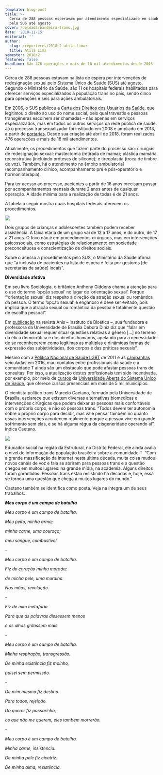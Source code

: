 ```yaml
---
template: blog-post
title: >-
  Cerca de 288 pessoas esperavam por atendimento especializado em saúde trans
  pelo SUS até agosto
cover: /uploads/bandeira-trans.jpg
date: '2018-11-15'
editorial: ''
author:
  slug: /reporteres/2018-2-atila-lima/
  title: Atila Lima
semester: 2018/2
featured: false
headline: São 476 operações e mais de 18 mil atendimentos desde 2008
---
```

Cerca de 288 pessoas estavam na lista de espera por intervenções de redesignação sexual pelo Sistema Único de Saúde (SUS) até agosto. Segundo o Ministério da Saúde, são 11 os hospitais federais habilitados para oferecer serviços especializados à população trans no país, sendo cinco para operações e seis para ações ambulatoriais. 

Em 2006, o SUS publicou a [Carta dos Direitos dos Usuários da Saúde](http://bvsms.saude.gov.br/bvs/publicacoes/cartas_direitos_usuarios_saude_3ed.pdf), que legitimou o direito ao uso do nome social, pelo qual travestis e pessoas transgêneras escolhem ser chamadas – não apenas em serviços especializados, mas em todos os outros serviços da rede pública de saúde. Já o processo transexualizador foi instituído em 2008 e ampliado em 2013, a partir de [portarias](http://bvsms.saude.gov.br/bvs/saudelegis/gm/2013/prt2803_19_11_2013.html). Desde sua criação até abril de 2018, foram realizados 476 operações e mais de 18 mil atendimentos.

Atualmente, os procedimentos que fazem parte do processo são: cirurgias de redesignação sexual; mastectomia (retirada de mama); plástica mamária reconstrutiva (incluindo próteses de silicone); e tireoplastia (troca de timbre de voz). Também, há o atendimento no âmbito ambulatorial (acompanhamento clínico, acompanhamento pré e pós-operatório e hormonioterapia).

Para ter acesso ao processo, pacientes a partir de 18 anos precisam passar por acompanhamentos mensais durante 2 anos antes de qualquer operação. A idade mínima para a realização de todas é de 21 anos.

A tabela a seguir mostra quais hospitais federais oferecem os procedimentos.

![](/uploads/tabela-de-hospitais-federais.png)

Dois grupos de crianças e adolescentes também podem receber assistência. A faixa etária de um grupo vai de 12 a 17 anos, e do outro, de 17 a 21 anos. O foco não é em procedimentos cirúrgicos, mas em intervenções psicossociais, como estratégias de relacionamento em sociedade preconceituosa e conscientização de direitos sociais.

Sobre o acesso a procedimentos pelo SUS, o Ministério da Saúde afirma que “a inclusão de pacientes na lista de espera é feita por gestores \[de secretarias de saúde] locais”.

**Diversidade afetiva**

Em seu livro Sociologia, o britânico Anthony Giddens chama a atenção para o uso do termo ‘opção sexual’ no lugar de ‘orientação sexual’. Porque “‘orientação sexual’ diz respeito à direção da atração sexual ou romântica da pessoa. O termo ‘opção sexual’ é enganoso e deve ser evitado, pois implica que a atração sexual ou romântica da pessoa é totalmente questão de escolha pessoal”.

Em [publicação](http://www.anis.org.br/biblioteca/2014-12/homofobia_e_educacaopdf.pdf) na revista Anis – Instituto de Bioética –, sua fundadora e professora da Universidade de Brasília Débora Diniz diz que “falar em diversidade sexual requer situar questões relativas a gênero \[...] no terreno da ética democrática e dos direitos humanos, apelando para a necessidade de se reconhecerem como legítimas as múltiplas e dinâmicas formas de expressão das subjetividades, dos corpos e das práticas sexuais”.

Mesmo com a [Política Nacional de Saúde LGBT](http://bvsms.saude.gov.br/bvs/publicacoes/politica_nacional_saude_lesbicas_gays.pdf) de 2011 e as [campanhas](http://portalms.saude.gov.br/component/content/article/41380-gays-lesbicas-bissexuais-travestis-e-transexuais) veiculadas em 2016, mau contatos entre profissionais da saúde e a comunidade T ainda são um obstáculo que pode afastar pessoas trans de consultas. Por isso, a atualização destes profissionais tem sido incentivada, por exemplo, por meio de [cursos](http://unasus.uerj.br/cursos-em-andamento/lgbt/) da [Universidade Aberta do Sistema Único de Saúde](https://www.unasus.gov.br/), que oferece cursos presenciais em mais de 5 mil municípios.

O cientista político trans Marcelo Caetano, formado pela Universidade de Brasília, esclarece que existem diversas alternativas biomédicas e intervenções cirúrgicas que podem deixar as pessoas mais confortáveis com o próprio corpo, e não só pessoas trans. “Todos devem ter autonomia sobre o próprio corpo para decidir, mas vale pensar também no quanto essas intervenções acontecem realmente porque a pessoa vive em grande sofrimento sem elas, e se há alguma régua da cisgeneridade operando aí”, indica Caetano.

![](/uploads/marcelo-caetano.png)

Educador social na região da Estrutural, no Distrito Federal, ele ainda avalia o nível de informação da população brasileira sobre a comunidade T. “Com a grande massificação da internet nesta última década, muita coisa mudou: novos canais de voz e fala se abriram para pessoas trans e a questão chegou em muitos lugares: na grande mídia, na academia. Alguns direitos foram garantidos. Pessoas trans estão resistindo há décadas e, hoje, essa se tornou uma questão que chega a muitos lugares do mundo.”

Caetano também se identifica como poeta. Veja na íntegra um de seus trabalhos.

**_Meu corpo é um campo de batalha_**

_Meu corpo é um campo de batalha._

_Meu peito, minha arma;_

_minha carne, uma couraça;_

_meu sangue, combustível._

_\-_

_Meu corpo é um campo de batalha._

_Fiz do coração minha morada;_

_de minha pele, uma muralha._

_Nas mãos, revolução._

_\-_

_Fiz de mim metaforia._

_Para que as palavras dissessem menos_

_e os olhos gritassem mais._

_\-_

_Meu corpo é um campo de batalha._

_Minha respiração, transgressão._

_De minha existência fiz moinho,_

_pulsei sem permissão._

_\-_

_De mim mesmo fiz destino._

_Para todos, rejeição._

_Do querer fiz passarinho,_

_os que não me querem, eles também morrerão._

_\-_

_Meu corpo é um campo de batalha._

_Minha carne, insistência._

_De minha pele fiz cicatriz._

_De minha alma, resistência._

